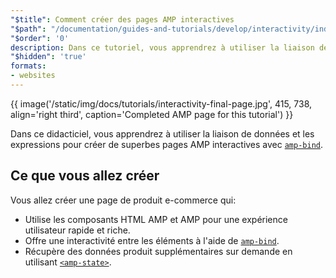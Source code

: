 ```yaml
---
"$title": Comment créer des pages AMP interactives
"$path": "/documentation/guides-and-tutorials/develop/interactivity/index.html"
"$order": '0'
description: Dans ce tutoriel, vous apprendrez à utiliser la liaison de données et les expressions pour créer de superbes pages AMP interactives avec amp-bind ...
"$hidden": 'true'
formats:
- websites
---
```


{{ image('/static/img/docs/tutorials/interactivity-final-page.jpg', 415, 738, align='right third', caption='Completed AMP page for this tutorial') }}

Dans ce didacticiel, vous apprendrez à utiliser la liaison de données et les expressions pour créer de superbes pages AMP interactives avec [`amp-bind`](../../../../documentation/components/reference/amp-bind.md).

## Ce que vous allez créer

Vous allez créer une page de produit e-commerce qui:

- Utilise les composants HTML AMP et AMP pour une expérience utilisateur rapide et riche.
- Offre une interactivité entre les éléments à l'aide de [`amp-bind`](../../../../documentation/components/reference/amp-bind.md).
- Récupère des données produit supplémentaires sur demande en utilisant [`<amp-state>`](../../../../documentation/components/reference/amp-bind.md#state).
